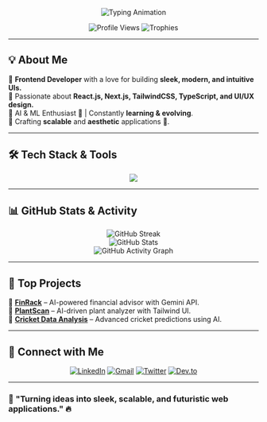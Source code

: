 <!-- 🚀 Om Kawale's Modern & Aesthetic GitHub README -->

<!-- 🔥 3D Animated Banner -->
<p align="center">
  <img src="https://readme-typing-svg.demolab.com?font=Fira+Code&size=28&pause=1000&color=F7A41D&center=true&vCenter=true&width=1000&lines=Hey%2C+I'm+Om+Kawale!+%F0%9F%91%8B;Frontend+Developer+%7C+AI+%26+ML+Enthusiast;Building+Futuristic+UI%2FUX+%7C+Next.js+%7C+Tailwind;Lover+of+Minimalism+and+Clean+Code+%F0%9F%92%9A" alt="Typing Animation" />
</p>

<!-- 🌟 Profile Views, Trophies -->
<p align="center">
  <img src="https://komarev.com/ghpvc/?username=om7035&label=PROFILE+VIEWS&color=ff69b4&style=for-the-badge" alt="Profile Views" />
  <img src="https://github-profile-trophy.vercel.app/?username=om7035&theme=radical&no-bg=true&margin-w=15" alt="Trophies" />
</p>

---

## 💡 **About Me**
🔹 **Frontend Developer** with a love for building **sleek, modern, and intuitive UIs.**  
🔹 Passionate about **React.js, Next.js, TailwindCSS, TypeScript, and UI/UX design.**  
🔹 AI & ML Enthusiast 🤖 | Constantly **learning & evolving**.  
🔹 Crafting **scalable** and **aesthetic** applications 🚀.  

---

## 🛠 **Tech Stack & Tools**
<p align="center">
  <img src="https://skillicons.dev/icons?i=react,nextjs,tailwind,js,ts,python,java,nodejs,mongodb,git,docker,firebase,figma,tensorflow,pytorch" />
</p>

---

## 📊 **GitHub Stats & Activity**
<p align="center">
  <img src="https://github-readme-streak-stats.herokuapp.com/?user=om7035&theme=tokyonight" alt="GitHub Streak" />
  <br>
  <img src="https://github-readme-stats.vercel.app/api?username=om7035&show_icons=true&theme=radical&count_private=true" alt="GitHub Stats" />
  <br>
  <img src="https://github-readme-activity-graph.vercel.app/graph?username=om7035&theme=react-dark" alt="GitHub Activity Graph" />
</p>

---

## 🚀 **Top Projects**
🔹 [**FinRack**](https://github.com/om7035/FinRack) – AI-powered financial advisor with Gemini API.  
🔹 [**PlantScan**](https://github.com/om7035/PlantScan) – AI-driven plant analyzer with Tailwind UI.  
🔹 [**Cricket Data Analysis**](https://github.com/om7035/Cricket-Analysis) – Advanced cricket predictions using AI.  

---

## 🔗 **Connect with Me**
<p align="center">
  <a href="https://linkedin.com/in/om-kawale" target="_blank"><img src="https://img.shields.io/badge/-LinkedIn-%230A66C2?style=for-the-badge&logo=linkedin&logoColor=white" alt="LinkedIn" /></a>
  <a href="mailto:your.email@gmail.com"><img src="https://img.shields.io/badge/-Gmail-%23D14836?style=for-the-badge&logo=gmail&logoColor=white" alt="Gmail" /></a>
  <a href="https://twitter.com/your_handle" target="_blank"><img src="https://img.shields.io/badge/-Twitter-%231DA1F2?style=for-the-badge&logo=twitter&logoColor=white" alt="Twitter" /></a>
  <a href="https://dev.to/your_handle" target="_blank"><img src="https://img.shields.io/badge/-Dev.to-%23000000?style=for-the-badge&logo=dev.to&logoColor=white" alt="Dev.to" /></a>
</p>

---

### 🚀 **"Turning ideas into sleek, scalable, and futuristic web applications."** 🔥
